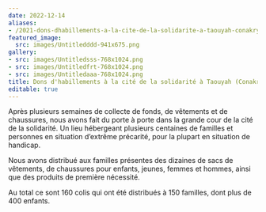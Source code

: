 ```yaml
---
date: 2022-12-14
aliases:
- /2021-dons-dhabillements-a-la-cite-de-la-solidarite-a-taouyah-conakry/
featured_image:
  src: images/Untitledddd-941x675.png
gallery:
- src: images/Untitledsss-768x1024.png
- src: images/Untitledfrt-768x1024.png
- src: images/Untitledaaa-768x1024.png
title: Dons d'habillements à la cité de la solidarité à Taouyah (Conakry)
editable: true
---
```

Après plusieurs semaines de collecte de fonds, de vêtements et de chaussures, nous avons fait du porte à porte dans la grande cour de la cité de la solidarité. Un lieu hébergeant plusieurs centaines de familles et personnes en situation d’extrême précarité, pour la plupart en situation de handicap.

Nous avons distribué aux familles présentes des dizaines de sacs de vêtements, de chaussures pour enfants, jeunes, femmes et hommes, ainsi que des produits de première nécessité.

Au total ce sont 160 colis qui ont été distribués à 150 familles, dont plus de 400 enfants.
